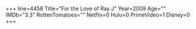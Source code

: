 +++
line=4458
Title="For the Love of Ray J"
Year=2009
Age=""
IMDb="3.3"
RottenTomatoes=""
Netflix=0
Hulu=0
PrimeVideo=1
Disney=0
+++

